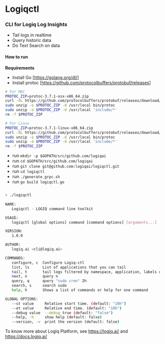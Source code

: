 # Logiqctl 
### CLI for Logiq Log Insights

- Tail logs in realtime
- Query historic data
- Do Text Search on data 


#### How to run

**Requirements**
- Install Go [https://golang.org/dl/]
- Install protoc [https://github.com/protocolbuffers/protobuf/releases]
    
```bash
# For MAC
PROTOC_ZIP=protoc-3.7.1-osx-x86_64.zip
curl -OL https://github.com/protocolbuffers/protobuf/releases/download/v3.7.1/$PROTOC_ZIP
sudo unzip -o $PROTOC_ZIP -d /usr/local bin/protoc
sudo unzip -o $PROTOC_ZIP -d /usr/local 'include/*'
rm -f $PROTOC_ZIP
```
   
```bash
# For Linux
PROTOC_ZIP=protoc-3.7.1-linux-x86_64.zip
curl -OL https://github.com/protocolbuffers/protobuf/releases/download/v3.7.1/$PROTOC_ZIP
sudo unzip -o $PROTOC_ZIP -d /usr/local bin/protoc
sudo unzip -o $PROTOC_ZIP -d /usr/local 'include/*'
rm -f $PROTOC_ZIP

```
- run `mkdir -p $GOPATH/src/github.com/logiqai`
- run `cd $GOPATH/src/github.com/logiqai`
- run `git clone git@github.com:logiqai/logiqctl.git`
- run `cd logiqctl`
- run `./generate_grpc.sh `
- run `go build logiqctl.go`

```bash

> ./logiqctl 
               
NAME:
   Logiqctl - LOGIQ command line toolkit

USAGE:
   logiqctl [global options] command [command options] [arguments...]

VERSION:
   1.0.0

AUTHOR:
   logiq.ai <cli@logiq.ai>

COMMANDS:
   configure, c  Configure Logiq-ctl
   list, ls      List of applications that you can tail
   tail, t       tail logs filtered by namespace, application, labels or process / pod name
   next, n       query n
   query, q      query "sudo cron" 2h
   search, s     search sudo
   help, h       Shows a list of commands or help for one command

GLOBAL OPTIONS:
   --st value     Relative start time. (default: "10h")
   --et value     Relative end time. (default: "10h")
   --debug value  --debug true (default: "false")
   --help, -h     show help (default: false)
   --version, -v  print the version (default: false)


```

To know more about Logiq Platform, see https://logiq.ai/ and https://docs.logiq.ai/ 
